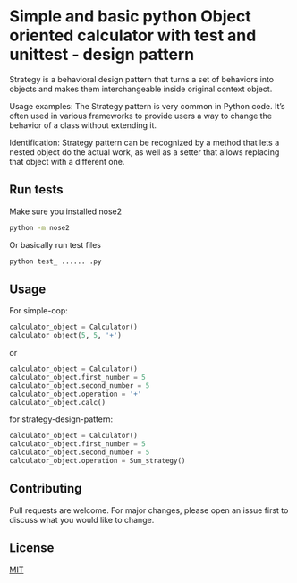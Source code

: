 # Simple and basic python Object oriented calculator with test and unittest - design pattern

Strategy is a behavioral design pattern that turns a set of behaviors into objects and makes them interchangeable inside original context object.

Usage examples: The Strategy pattern is very common in Python code. It’s often used in various frameworks to provide users a way to change the behavior of a class without extending it.

Identification: Strategy pattern can be recognized by a method that lets a nested object do the actual work, as well as a setter that allows replacing that object with a different one.

## Run tests

Make sure you installed nose2

```bash
python -m nose2
```

Or basically run test files

```bash
python test_ ...... .py
```

## Usage

For simple-oop:

```python
calculator_object = Calculator()
calculator_object(5, 5, '+')
```

or 

```python
calculator_object = Calculator()
calculator_object.first_number = 5
calculator_object.second_number = 5
calculator_object.operation = '+'
calculator_object.calc()
```

for strategy-design-pattern:

```python
calculator_object = Calculator()
calculator_object.first_number = 5
calculator_object.second_number = 5
calculator_object.operation = Sum_strategy()
```

## Contributing
Pull requests are welcome. For major changes, please open an issue first to discuss what you would like to change.

## License
[MIT](https://choosealicense.com/licenses/mit/)